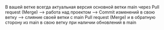 В вашей ветке всегда актуальная версия основной ветки main через Pull request (Merge)
--> работа над проектом --> Commit изменений в свою ветку --> слияние своей ветки с main Pull request (Merge) и в обратную сторону из main в свою ветку при наличии обновлений в main    
